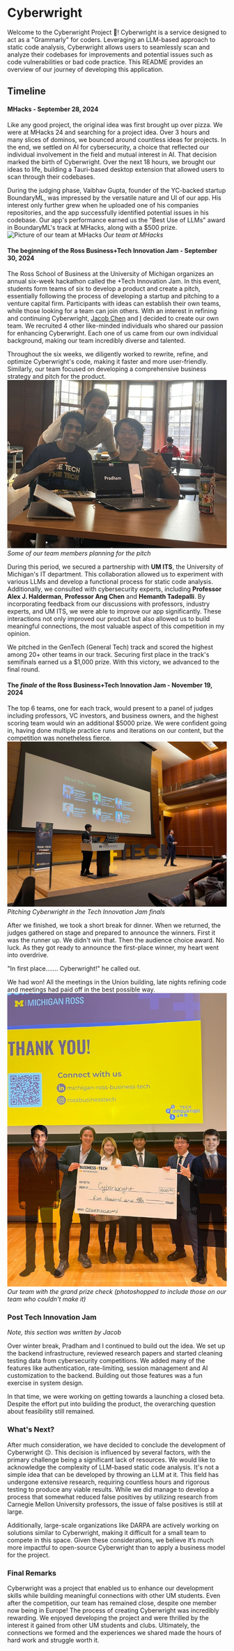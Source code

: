 # Cyberwright
Welcome to the Cyberwright Project 👋! Cyberwright is a service designed to act as a "Grammarly" for coders. Leveraging an LLM-based approach to static code analysis, Cyberwright allows users to seamlessly scan and analyze their codebases for improvements and potential issues such as code vulnerabilities or bad code practice. This README provides an overview of our journey of developing this application.

## Timeline
#### **MHacks** - September 28, 2024
Like any good project, the original idea was first brought up over pizza. We were at MHacks 24 and searching for a project idea. Over 3 hours and many slices of dominos, we bounced around countless ideas for projects. In the end, we settled on AI for cybersecurity, a choice that reflected our individual involvement in the field and mutual interest in AI. That decision marked the birth of Cyberwright. Over the next 18 hours, we brought our ideas to life, building a Tauri-based desktop extension that allowed users to scan through their codebases.

During the judging phase, Vaibhav Gupta, founder of the YC-backed startup BoundaryML, was impressed by the versatile nature and UI of our app. His interest only further grew when he uploaded one of his companies repositories, and the app successfully identified potential issues in his codebase. Our app's performance earned us the "Best Use of LLMs" award in BoundaryML's track at MHacks, along with a $500 prize.
![Picture of our team at MHacks](imgs/mhacks.png)
*Our team at MHacks*

#### The beginning of the **Ross Business+Tech Innovation Jam** - September 30, 2024
The Ross School of Business at the University of Michigan organizes an annual six-week hackathon called the +Tech Innovation Jam. In this event, students form teams of six to develop a product and create a pitch, essentially following the process of developing a startup and pitching to a venture capital firm. Participants with ideas can establish their own teams, while those looking for a team can join others. With an interest in refining and continuing Cyberwright, [Jacob Chen](https://github.com/Jacob-RC) and [I](https://github.com/pradhamk) decided to create our own team. We recruited 4 other like-minded individuals who shared our passion for enhancing Cyberwright. Each one of us came from our own individual background, making our team incredibly diverse and talented. 

Throughout the six weeks, we diligently worked to rewrite, refine, and optimize Cyberwright's code, making it faster and more user-friendly. Similarly, our team focused on developing a comprehensive business strategy and pitch for the product.
![Our team planning for the pitch](imgs/planning.png)
*Some of our team members planning for the pitch*

During this period, we secured a partnership with **UM ITS**, the University of Michigan's IT department. This collaboration allowed us to experiment with various LLMs and develop a functional process for static code analysis. Additionally, we consulted with cybersecurity experts, including **Professor Alex J. Halderman**, **Professor Ang Chen** and **Hemanth Tadepalli**. By incorporating feedback from our discussions with professors, industry experts, and UM ITS, we were able to improve our app significantly. These interactions not only improved our product but also allowed us to build meaningful connections, the most valuable aspect of this competition in my opinion.

We pitched in the GenTech (General Tech) track and scored the highest among 20+ other teams in our track. Securing first place in the track's semifinals earned us a $1,000 prize. With this victory, we advanced to the final round.

#### The *finale* of the **Ross Business+Tech Innovation Jam** - November 19, 2024
The top 6 teams, one for each track, would present to a panel of judges including professors, VC investors, and business owners, and the highest scoring team would win an additional $5000 prize. We were confident going in, having done multiple practice runs and iterations on our content, but the competition was nonetheless fierce.
![Pitching in the final round](imgs/pitch.png)
*Pitching Cyberwright in the Tech Innovation Jam finals*

After we finished, we took a short break for dinner. When we returned, the judges gathered on stage and prepared to announce the winners. First it was the runner up. We didn't win that. Then the audience choice award. No luck. As they got ready to announce the first-place winner, my heart went into overdrive.

"In first place....... Cyberwright!" he called out.

We had won! All the meetings in the Union building, late nights refining code and meetings had paid off in the best possible way.
![Picture of our team with the check](imgs/win.png)
*Our team with the grand prize check (photoshopped to include those on our team who couldn't make it)*

### Post Tech Innovation Jam
*Note, this section was written by Jacob*

Over winter break, Pradham and I continued to build out the idea. We set up the backend infrastructure, reviewed research papers and started cleaning testing data from cybersecurity competitions. We added many of the features like authentication, rate-limiting, session management and AI customization to the backend. Building out those features was a fun exercise in system design. 

In that time, we were working on getting towards a launching a closed beta. Despite the effort put into building the product, the overarching question about feasibility still remained. 


### What's Next?
After much consideration, we have decided to conclude the development of Cyberwright 😔. This decision is influenced by several factors, with the primary challenge being a significant lack of resources. We would like to acknowledge the complexity of LLM-based static code analysis. It's not a simple idea that can be developed by throwing an LLM at it. This field has undergone extensive research, requiring countless hours and rigorous testing to produce any viable results. While we did manage to develop a process that somewhat reduced false positives by utilizing research from Carnegie Mellon University professors, the issue of false positives is still at large. 

Additionally, large-scale organizations like DARPA are actively working on solutions similar to Cyberwright, making it difficult for a small team to compete in this space. Given these considerations, we believe it’s much more impactful to open-source Cyberwright than to apply a business model for the project.

### Final Remarks
Cyberwright was a project that enabled us to enhance our development skills while building meaningful connections with other UM students. Even after the competition, our team has remained close, despite one member now being in Europe! The process of creating Cyberwright was incredibly rewarding. We enjoyed developing the project and were thrilled by the interest it gained from other UM students and clubs. Ultimately, the connections we formed and the experiences we shared made the hours of hard work and struggle worth it.
